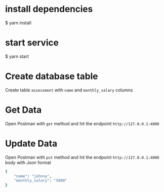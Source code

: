 # install dependencies

$ yarn install

# start service

$ yarn start

# Create database table

Create table `assessment` with `name` and `monthly_salary` columns

# Get Data

Open Postman with `get` method and hit the endpoint `http://127.0.0.1:4000`

# Update Data

Open Postman with `put` method and hit the endpoint `http://127.0.0.1:4000`
body with Json format

```bash
{
    "name": "johnny",
    "monthly_salary": "5000"
}
```
